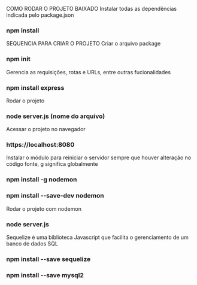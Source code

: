 COMO RODAR O PROJETO BAIXADO
Instalar todas as dependências indicada pelo package.json
### npm install

SEQUENCIA PARA CRIAR O PROJETO
Criar o arquivo package
### npm init

Gerencia as requisições, rotas e URLs, entre outras fucionalidades
### npm install express

Rodar o projeto 
### node server.js (nome do arquivo)

Acessar o projeto no navegador 
### https://localhost:8080

Instalar o módulo para reiniciar o servidor sempre que houver alteração no código fonte, g significa globalmente
### npm install -g nodemon
### npm install --save-dev nodemon

Rodar o projeto com nodemon 
### node server.js

Sequelize é uma biblioteca Javascript que facilita o gerenciamento de um banco de  dados SQL
### npm install --save sequelize

### npm install --save mysql2 